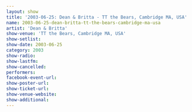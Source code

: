 ```yaml
---
layout: show
title: '2003-06-25: Dean & Britta - TT the Bears, Cambridge MA, USA'
name: 2003-06-25-dean-britta-tt-the-bears-cambridge-ma-usa
artist: 'Dean & Britta'
show-venue: 'TT the Bears, Cambridge MA, USA'
show-setlist: 
show-date: 2003-06-25
category: 2003
show-radio: 
show-lastfm: 
show-cancelled: 
performers: 
facebook-event-url: 
show-poster-url: 
show-ticket-url: 
show-venue-website: 
show-additional: 
---
```


